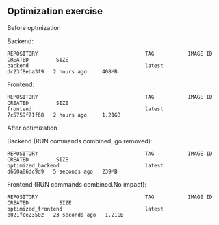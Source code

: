 ## Optimization exercise

Before optmization

Backend:
````
REPOSITORY                                   TAG           IMAGE ID       CREATED         SIZE
backend                                      latest        dc23f8eba3f9   2 hours ago     408MB
````

Frontend:
````
REPOSITORY                                   TAG           IMAGE ID       CREATED         SIZE
frontend                                     latest        7c5759f71f68   2 hours ago     1.21GB
````


After optimization

Backend (RUN commands combined, go removed):
````
REPOSITORY                                   TAG           IMAGE ID       CREATED         SIZE
optimized_backend                            latest        d660a86dc9d9   5 seconds ago   239MB
````
Frontend (RUN commands combined.No impact):
````
REPOSITORY                                   TAG           IMAGE ID       CREATED          SIZE
optimized_frontend                           latest        e021fce23502   23 seconds ago   1.21GB
````



